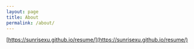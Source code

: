 ```yaml
---
layout: page
title: About
permalink: /about/
---
```


[https://sunrisexu.github.io/resume/](https://sunrisexu.github.io/resume/)

